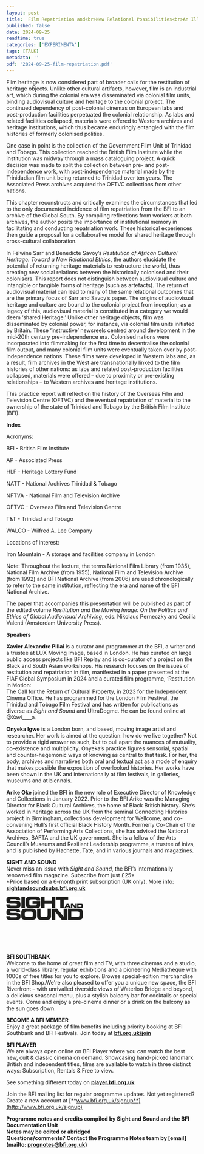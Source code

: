 ```yaml
---
layout: post
title:  Film Repatriation and<br>New Relational Possibilities<br>An Illustrated Talk by<br>Xavier Pillai
published: false
date: 2024-09-25
readtime: true
categories: ['EXPERIMENTA']
tags: [TALK]
metadata: ''
pdf: '2024-09-25-film-repatriation.pdf'
---
```


Film heritage is now considered part of broader calls for the restitution of heritage objects. Unlike other cultural artifacts, however, film is an industrial art, which during the colonial era was disseminated via colonial film units, binding audiovisual culture and heritage to the colonial project. The continued dependency of post-colonial cinemas on European labs and post-production facilities perpetuated the colonial relationship. As labs and related facilities collapsed, materials were offered to Western archives and heritage institutions, which thus became enduringly entangled with the film histories of formerly colonised polities.

One case in point is the collection of the Government Film Unit of Trinidad and Tobago. This collection reached the British Film Institute while the institution was midway through a mass cataloguing project. A quick decision was made to split the collection between pre- and post-independence work, with post-independence material made by the Trinidadian film unit being returned to Trinidad over ten years. The Associated Press archives acquired the OFTVC collections from other nations.

This chapter reconstructs and critically examines the circumstances that led to the only documented incidence of film repatriation from the BFI to an archive of the Global South. By compiling reflections from workers at both archives, the author posits the importance of institutional memory in facilitating and conducting repatriation work. These historical experiences then guide a proposal for a collaborative model for shared heritage through cross-cultural collaboration.

In Felwine Sarr and Benedicte Savoy’s _Restitution of African Cultural Heritage: Toward a New Relational Ethics_, the authors elucidate the potential of returning heritage materials to restructure the world, thus creating new social relations between the historically colonised and their colonisers. This report does not distinguish between audiovisual culture and intangible or tangible forms of heritage (such as artefacts). The return of audiovisual material can lead to many of the same relational outcomes that are the primary focus of Sarr and Savoy’s paper. The origins of audiovisual heritage and culture are bound to the colonial project from inception; as a legacy of this, audiovisual material is constituted in a category we would deem ‘shared Heritage.’ Unlike other heritage objects, film was disseminated by colonial power, for instance, via colonial film units initiated by Britain. These ‘instructive’ newsreels centred around development in the mid-20th century pre-independence era. Colonised nations were incorporated into filmmaking for the first time to decentralise the colonial film output, and many colonial film units were eventually taken over by post-independence nations. These films were developed in Western labs and, as a result, film archives in the West are transnationally linked to the film histories of other nations: as labs and related post-production facilities collapsed, materials were offered – due to proximity or pre-existing relationships – to Western archives and heritage institutions.

This practice report will reflect on the history of the Overseas Film and Television Centre (OFTVC) and the eventual repatriation of material to the ownership of the state of Trinidad and Tobago by the British Film Institute (BFI).

**Index**

Acronyms:

BFI - British Film Institute

AP - Associated Press

HLF - Heritage Lottery Fund

NATT - National Archives Trinidad & Tobago

NFTVA - National Film and Television Archive

OFTVC - Overseas Film and Television Centre

T&T - Trinidad and Tobago

WALCO - Wilfred A. Lee Company

Locations of interest:

Iron Mountain - A storage and facilities company in London

Note: Throughout the lecture, the terms National Film Library (from 1935), National Film Archive (from 1955), National Film and Television Archive (from 1992) and BFI National Archive (from 2006) are used chronologically to refer to the same institution, reflecting the era and name of the BFI National Archive.

The paper that accompanies this presentation will be published as part of the edited volume _Restitution and the Moving Image: On the Politics and Ethics of Global Audiovisual Archiving_, eds. Nikolaus Perneczky and Cecilia Valenti (Amsterdam University Press).

**Speakers**

**Xavier Alexandre Pillai** is a curator and programmer at the BFI, a writer and a trustee at LUX Moving Image, based in London. He has curated on large public access projects like BFI Replay and is co-curator of a project on the Black and South Asian workshops. His research focuses on the issues of restitution and repatriation in film, manifested in a paper presented at the FIAF Global Symposium in 2024 and a curated film programme, ‘Restitution in Motion:  
The Call for the Return of Cultural Property, in 2023 for the Independent Cinema Office. He has programmed for the London Film Festival, the Trinidad and Tobago Film Festival and has written for publications as diverse as _Sight and Sound_ and UltraDogme. He can be found online at @Xavi____a.

**Onyeka Igwe** is a London born, and based, moving image artist and researcher. Her work is aimed at the question: how do we live together? Not to provide a rigid answer as such, but to pull apart the nuances of mutuality,  
co-existence and multiplicity. Onyeka’s practice figures sensorial, spatial and counter-hegemonic ways of knowing as central to that task. For her, the body, archives and narratives both oral and textual act as a mode of enquiry that makes possible the exposition of overlooked histories. Her works have been shown in the UK and internationally at film festivals, in galleries, museums and at biennals.

**Arike Oke** joined the BFI in the new role of Executive Director of Knowledge and Collections in January 2022. Prior to the BFI Arike was the Managing Director for Black Cultural Archives, the home of Black British history. She’s worked in heritage across the UK from the seminal Connecting Histories project in Birmingham, collections development for Wellcome, and co-convening Hull’s first official Black History Month. Formerly Co-Chair of the Association of Performing Arts Collections, she has advised the National Archives, BAFTA and the UK government. She is a fellow of the Arts Council’s Museums and Resilient Leadership programme, a trustee of iniva, and is published by Hachette, Tate, and in various journals and magazines.
<br>

**SIGHT AND SOUND**  
Never miss an issue with _Sight and Sound_, the BFI’s internationally renowned film magazine. Subscribe from just £25*<br>
*Price based on a 6-month print subscription (UK only). More info: [**sightandsoundsubs.bfi.org.uk**](https://sightandsoundsubs.bfi.org.uk/subscribe)

<img style="float: left;" src="/img/sight-and-sound.jpg" width="40%" height="40%"><br><br><br><br><br><br><br><br>

**BFI SOUTHBANK**  
Welcome to the home of great film and TV, with three cinemas and a studio, a world-class library, regular exhibitions and a pioneering Mediatheque with 1000s of free titles for you to explore. Browse special-edition merchandise in the BFI Shop.We&#39;re also pleased to offer you a unique new space, the BFI Riverfront – with unrivalled riverside views of Waterloo Bridge and beyond, a delicious seasonal menu, plus a stylish balcony bar for cocktails or special events. Come and enjoy a pre-cinema dinner or a drink on the balcony as the sun goes down.  

**BECOME A BFI MEMBER**  
Enjoy a great package of film benefits including priority booking at BFI Southbank and BFI Festivals. Join today at [**bfi.org.uk/join**](http://www.bfi.org.uk/join)  

**BFI PLAYER**  
 We are always open online on BFI Player where you can watch the best new, cult &amp; classic cinema on demand. Showcasing hand-picked landmark British and independent titles, films are available to watch in three distinct ways: Subscription, Rentals &amp; Free to view.  

See something different today on [**player.bfi.org.uk**](https://player.bfi.org.uk)  

Join the BFI mailing list for regular programme updates. Not yet registered? Create a new account at [**www.bfi.org.uk/signup**](http://www.bfi.org.uk/signup)

**Programme notes and credits compiled by Sight and Sound and the BFI Documentation Unit  
Notes may be edited or abridged  
Questions/comments? Contact the Programme Notes team by [email](mailto: prognotes@bfi.org.uk)**

<!--stackedit_data:
eyJoaXN0b3J5IjpbMTIwNzkyMzg4M119
-->
